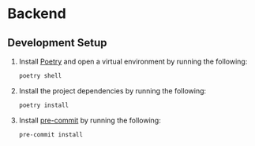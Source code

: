 # Backend

## Development Setup

1. Install [Poetry](https://python-poetry.org/docs/master/#installing-with-the-official-installer)
   and open a virtual environment by running the following:
   ```bash
   poetry shell
   ```
2. Install the project dependencies by running the following:
    ```bash
    poetry install
    ```
3. Install [pre-commit](https://pre-commit.com/) by running the following:
    ```bash
    pre-commit install
    ```

